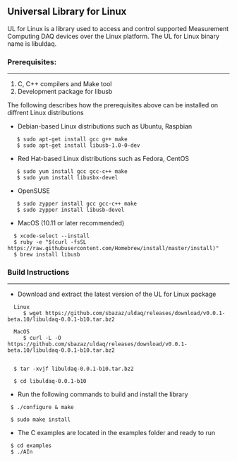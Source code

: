 ## Universal Library for Linux
UL for Linux is a library used to access and control supported Measurement Computing DAQ devices over the Linux platform. The UL for Linux binary name is libuldaq.
 
### Prerequisites:
---------------

  1. C, C++ compilers and Make tool
  2. Development package for libusb
  
  The following describes how the prerequisites above can be installed on diffrent Linux distributions
  
  - Debian-based Linux distributions such as Ubuntu, Raspbian
  
  ```
     $ sudo apt-get install gcc g++ make
     $ sudo apt-get install libusb-1.0-0-dev
  ```
  - Red Hat-based Linux distributions such as Fedora, CentOS
  
  ```
     $ sudo yum install gcc gcc-c++ make
     $ sudo yum install libusbx-devel
  ```
     
  - OpenSUSE 
  
  ```
     $ sudo zypper install gcc gcc-c++ make
     $ sudo zypper install libusb-devel
  ```
  
  - MacOS (10.11 or later recommended)
  
  ```
    $ xcode-select --install
    $ ruby -e "$(curl -fsSL https://raw.githubusercontent.com/Homebrew/install/master/install)"
    $ brew install libusb
  ```

### Build Instructions
---------------------

- Download and extract the latest version of the UL for Linux package

```
  Linux
     $ wget https://github.com/sbazaz/uldaq/releases/download/v0.0.1-beta.10/libuldaq-0.0.1-b10.tar.bz2
  
  MacOS
     $ curl -L -O https://github.com/sbazaz/uldaq/releases/download/v0.0.1-beta.10/libuldaq-0.0.1-b10.tar.bz2
  
  
  $ tar -xvjf libuldaq-0.0.1-b10.tar.bz2
  
  $ cd libuldaq-0.0.1-b10
```
  
- Run the following commands to build and install the library

```
 $ ./configure & make
  
 $ sudo make install
```
  
- The C examples are located in the examples folder and ready to run

```
 $ cd examples
 $ ./AIn
```
  
  
